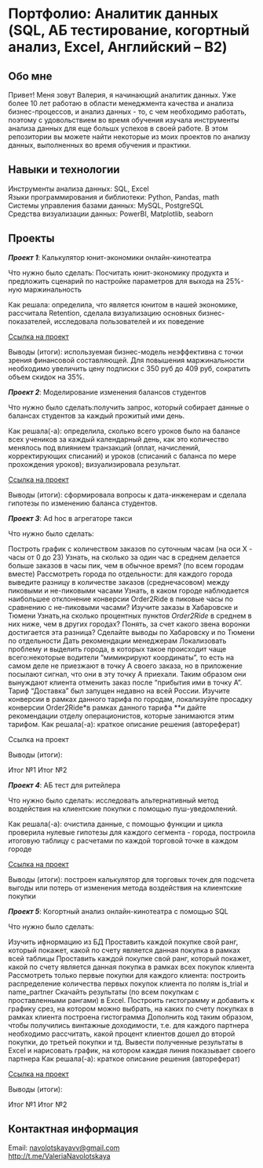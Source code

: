 # Портфолио: Аналитик данных (SQL, АБ тестирование, когортный анализ, Excel, Английский – B2)
## Обо мне
Привет! Меня зовут Валерия, я начинающий аналитик данных. Уже более 10 лет работаю в области менеджмента качества и анализа бизнес-процессов, и анализ данных - то, с чем необходимо работать, поэтому с удовольствием во время обучения изучала инструменты анализа данных для еще большх успехов в своей работе. В этом репозитории вы можете найти некоторые из моих проектов по анализу данных, выполненных во время обучения и практики.

## Навыки и технологии
Инструменты анализа данных: SQL, Excel  
Языки программирования и библиотеки: Python, Pandas, math  
Системы управления базами данных: MySQL, PostgreSQL  
Средства визуализации данных: PowerBI, Matplotlib, seaborn  


## Проекты

***Проект 1***: Калькулятор юнит-экономики онлайн-кинотеатра

Что нужно было сделать: Посчитать юнит-экономику продукта и предложить сценарий по настройке параметров для выхода на 25%-ную маржинальность

Как решала: определила, что является юнитом в нашей экономике, рассчитала Retention, сделала визуализацию основных бизнес-показателей, исследовала пользователей и их поведение

[Ссылка на проект](https://github.com/Valeria-Navolotskaya/portfolio/tree/731ef6bf70d2c66f618c5021b140be0a4a69f73c/project-1)

Выводы (итоги): используемая бизнес-модель неэффективна с точки зрения финансовой составляющей. Для повышения маржинальности необходимо увеличить цену подписки с 350 руб до 409 руб, сократить объем скидок на 35%.


***Проект 2***: Моделирование изменения балансов студентов

Что нужно было сделать:получить запрос, который собирает данные о балансах студентов за каждый прожитый ими день.

Как решала(-а): определила, сколько всего уроков было на балансе всех учеников за каждый календарный день, как это количество менялось под влиянием транзакций (оплат, начислений, корректирующих списаний) и уроков (списаний с баланса по мере прохождения уроков); визуализировала результат.

[Ссылка на проект](https://github.com/Valeria-Navolotskaya/portfolio/tree/main/project-2)

Выводы (итоги): сформировала вопросы к дата-инженерам и сделала гипотезы по изменению баланса студентов.


***Проект 3***: Ad hoc в агрегаторе такси

Что нужно было сделать:

Построть график с количеством заказов по суточным часам (на оси Х - часы от 0 до 23)
Узнать, на сколько за один час в среднем делается больше заказов в часы пик, чем в обычное время? (по всем городам вместе)
Рассмотреть города по отдельности: для каждого города выведите разницу в количестве заказов (среднечасовом) между пиковыми и не-пиковыми часами
Узнать, в каком городе наблюдается наибольшее отклонение конверсии Order2Ride в пиковые часы по сравнению с не-пиковыми часами?
Изучите заказы в Хабаровске и Тюмени
Узнать,на сколько процентных пунктов *Order2Ride* в среднем в них ниже, чем в других городах?
Понять, за счет какого звена воронки достигается эта разница? Сделайте выводы по Хабаровску и по Тюмени по отдельности
Дать рекомендации менеджерам
Локализовать проблему и выделить города, в которых такое происходит чаще всего:некоторые водители “мимикрируют координаты”, то есть на самом деле не приезжают в точку А своего заказа, но в приложение посылают сигнал, что они в эту точку А приехали. Таким образом они вынуждают клиента отменить заказ после “прибытия ими в точку А”.
Тариф “Доставка” был запущен недавно на всей России. Изучите конверсии в рамках данного тарифа по городам, локализуйте просадку конверсии Order2Ride*в рамках данного тарифа **и дайте рекомендации отделу операционистов, которые занимаются этим тарифом.
Как решала(-а): краткое описание решения (автореферат)

Ссылка на проект

Выводы (итоги):

Итог №1
Итог №2


***Проект 4***: АБ тест для ритейлера

Что нужно было сделать: исследовать альтернативный метод воздействия на клиентские покупки с помощью пуш-уведомлений.

Как решала(-а): очистила данные, с помощью функции и цикла проверила нулевые гипотезы для каждого сегмента - города, построила итоговую таблицу с расчетами по каждой торговой точке в каждом городе

[Ссылка на проект](https://github.com/Valeria-Navolotskaya/portfolio/tree/main/project-4)

Выводы (итоги): построен калькулятор для торговых точек для подсчета выгоды или потерь от изменения метода воздействия на клиентские покупки


***Проект 5***: Когортный анализ онлайн-кинотеатра с помощью SQL

Что нужно было сделать:

Изучить ифнормацию из БД
Проставить каждой покупке свой ранг, который покажет, какой по счету является данная покупка в рамках всей таблицы
Проставить каждой покупке свой ранг, который покажет, какой по счету является данная покупка в рамках всех покупок клиента
Рассмотреть только первые покупки для каждого клиента: построить распределение количества первых покупок клиента по полям is_trial и name_partner
Скачайть результаты (по всем покупкам с проставленными рангами) в Excel. Построить гистограмму и добавить к графику срез, на котором можно выбрать, на каких по счету покупках в рамках клиента построена гистограмма
Дополнить код таким образом, чтобы получились винтажные доходимости, т.е. для каждого партнера необходимо рассчитать, какой процент клиентов дошел до второй покупки, до третьей покупки и тд.
Вывести полученные результаты в Excel и нарисовать график, на котором каждая линия показывает своего партнера
Как решала(-а): краткое описание решения (автореферат)

[Ссылка на проект](https://github.com/Valeria-Navolotskaya/portfolio/tree/main/project-2)

Выводы (итоги):

Итог №1
Итог №2

## Контактная информация  
Email: navolotskayavv@gmail.com  
http://t.me/ValeriaNavolotskaya
